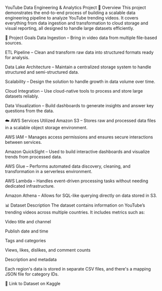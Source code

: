 YouTube Data Engineering & Analytics Project
📘 Overview
This project demonstrates the end-to-end process of building a scalable data engineering pipeline to analyze YouTube trending videos. It covers everything from data ingestion and transformation to cloud storage and visual reporting, all designed to handle large datasets efficiently.

🎯 Project Goals
Data Ingestion – Bring in video data from multiple file-based sources.

ETL Pipeline – Clean and transform raw data into structured formats ready for analysis.

Data Lake Architecture – Maintain a centralized storage system to handle structured and semi-structured data.

Scalability – Design the solution to handle growth in data volume over time.

Cloud Integration – Use cloud-native tools to process and store large datasets reliably.

Data Visualization – Build dashboards to generate insights and answer key questions from the data.

☁️ AWS Services Utilized
Amazon S3 – Stores raw and processed data files in a scalable object storage environment.

AWS IAM – Manages access permissions and ensures secure interactions between services.

Amazon QuickSight – Used to build interactive dashboards and visualize trends from processed data.

AWS Glue – Performs automated data discovery, cleaning, and transformation in a serverless environment.

AWS Lambda – Handles event-driven processing tasks without needing dedicated infrastructure.

Amazon Athena – Allows for SQL-like querying directly on data stored in S3.

📊 Dataset Description
The dataset contains information on YouTube’s trending videos across multiple countries. It includes metrics such as:

Video title and channel

Publish date and time

Tags and categories

Views, likes, dislikes, and comment counts

Description and metadata

Each region's data is stored in separate CSV files, and there's a mapping JSON file for category IDs.

🔗 Link to Dataset on Kaggle
